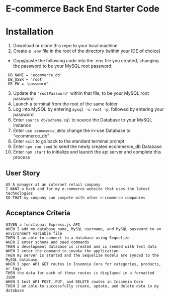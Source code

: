 # E-commerce Back End Starter Code

# Installation
1. Download or clone this repo to your local machine
2. Create a `.env` file in the root of the directory (within your IDE of choice)
 - Copy/paste the following code into the .env file you created, changing the password to be your MySQL root password:
 ```
  DB_NAME = 'ecommerce_db'
  DB_USER = 'root'
  DB_PW = 'password'
 ```
3. Update the `'rootPassword'` within that file, to be your MySQL root password
4. Launch a terminal from the root of the same folder
5. Log into MySQL by entering `mysql -u root -p`, followed by entering your password
6. Enter `source db/schema.sql` to source the Database to your MySQL instance
7. Enter `use ecommerce_db`to change the in-use Database to "ecommerce_db"
8. Enter `exit` to go back to the standard terminal prompt
9. Enter `npm run seed` to seed the newly created ecommerce_db Database
10. Enter `npm start` to initialize and launch the api server and complete this process

## User Story
```
AS A manager at an internet retail company
I WANT a back end for my e-commerce website that uses the latest technologies
SO THAT my company can compete with other e-commerce companies
```
## Acceptance Criteria
```
GIVEN a functional Express.js API
WHEN I add my database name, MySQL username, and MySQL password to an environment variable file
THEN I am able to connect to a database using Sequelize
WHEN I enter schema and seed commands
THEN a development database is created and is seeded with test data
WHEN I enter the command to invoke the application
THEN my server is started and the Sequelize models are synced to the MySQL database
WHEN I open API GET routes in Insomnia Core for categories, products, or tags
THEN the data for each of these routes is displayed in a formatted JSON
WHEN I test API POST, PUT, and DELETE routes in Insomnia Core
THEN I am able to successfully create, update, and delete data in my database
```
